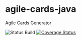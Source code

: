 # agile-cards-java
Agile Cards Generator


![Status Build](https://travis-ci.org/bewilcox/agile-cards-java.svg?branch=master)
[![Coverage Status](https://coveralls.io/repos/github/bewilcox/agile-cards-java/badge.svg?branch=master)](https://coveralls.io/github/bewilcox/agile-cards-java?branch=master)